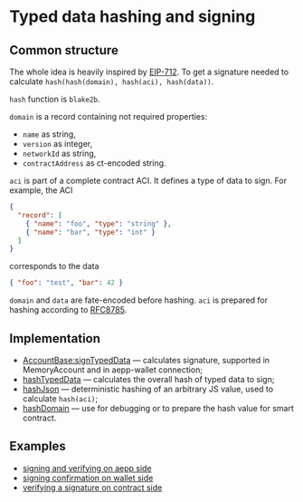 # Typed data hashing and signing

## Common structure

The whole idea is heavily inspired by [EIP-712](https://eips.ethereum.org/EIPS/eip-712#definition-of-domainseparator). To get a signature needed to calculate `hash(hash(domain), hash(aci), hash(data))`.

`hash` function is `blake2b`.

`domain` is a record containing not required properties:

- `name` as string,
- `version` as integer,
- `networkId` as string,
- `contractAddress` as ct-encoded string.

`aci` is part of a complete contract ACI. It defines a type of data to sign. For example, the ACI

```json
{
  "record": [
    { "name": "foo", "type": "string" },
    { "name": "bar", "type": "int" }
  ]
}
```

corresponds to the data

```json
{ "foo": "test", "bar": 42 }
```

`domain` and `data` are fate-encoded before hashing. `aci` is prepared for hashing according to [RFC8785](https://tools.ietf.org/html/rfc8785).

## Implementation

- [AccountBase:signTypedData](https://github.com/aeternity/aepp-sdk-js/blob/568c291b92c030011ca9e68169f328be6ff79488/src/account/Base.ts#L63-L70) — calculates signature, supported in MemoryAccount and in aepp-wallet connection;
- [hashTypedData](https://github.com/aeternity/aepp-sdk-js/blob/568c291b92c030011ca9e68169f328be6ff79488/src/utils/typed-data.ts#L82-L96) — calculates the overall hash of typed data to sign;
- [hashJson](https://github.com/aeternity/aepp-sdk-js/blob/568c291b92c030011ca9e68169f328be6ff79488/src/utils/typed-data.ts#L10-L12) — deterministic hashing of an arbitrary JS value, used to calculate `hash(aci)`;
- [hashDomain](https://github.com/aeternity/aepp-sdk-js/blob/568c291b92c030011ca9e68169f328be6ff79488/src/utils/typed-data.ts#L56-L80) — use for debugging or to prepare the hash value for smart contract.

## Examples

- [signing and verifying on aepp side](https://github.com/aeternity/aepp-sdk-js/blob/568c291b92c030011ca9e68169f328be6ff79488/examples/browser/aepp/src/TypedData.vue)
- [signing confirmation on wallet side](https://github.com/aeternity/aepp-sdk-js/blob/568c291b92c030011ca9e68169f328be6ff79488/examples/browser/wallet-iframe/src/App.vue#L169-L177)
- [verifying a signature on contract side](https://github.com/aeternity/aepp-sdk-js/blob/568c291b92c030011ca9e68169f328be6ff79488/test/integration/typed-data.ts#L76-L106)
